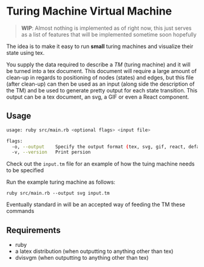 # Turing Machine Virtual Machine

> **WIP**: Almost nothing is implemented as of right now, this just serves as a list of features that will be implemented sometime soon hopefully

The idea is to make it easy to run **small** turing machines and visualize their state using tex.

You supply the data required to describe a *TM* (turing machine) and it will be turned into a tex document. This document will require a large amount of clean-up in regards to positioning of nodes (states) and edges, but this file (after clean-up) can then be used as an input (along side the description of the TM) and be used to generate pretty output for each state transition. This output can be a tex document, an svg, a GIF or even a React component.

## Usage

```bash
usage: ruby src/main.rb <optional flags> <input file>

flags:
  -o, --output    Specify the output format (tex, svg, gif, react, default: svg)
  -v, --version   Print persion
```

Check out the `input.tm` file for an example of how the tuing machine needs to be specified

Run the example turing machine as follows:

`ruby src/main.rb --output svg input.tm`

Eventually standard in will be an accepted way of feeding the TM these commands 

## Requirements

- ruby
- a latex distribution (when outputting to anything other than tex)
- dvisvgm (when outputting to anything other than tex)

